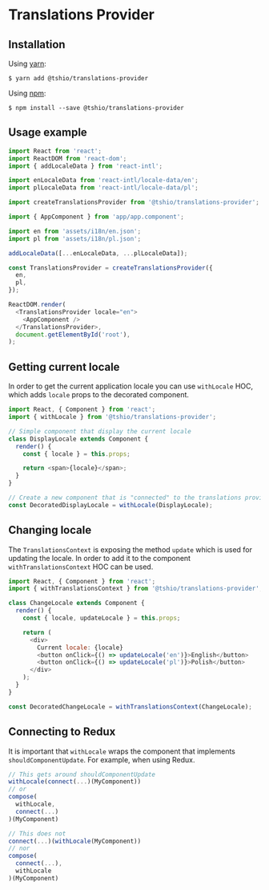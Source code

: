 # Translations Provider

## Installation

Using [yarn](https://yarnpkg.com/lang/en/):

    $ yarn add @tshio/translations-provider

Using [npm](https://www.npmjs.com/):

    $ npm install --save @tshio/translations-provider

## Usage example

```js
import React from 'react';
import ReactDOM from 'react-dom';
import { addLocaleData } from 'react-intl';

import enLocaleData from 'react-intl/locale-data/en';
import plLocaleData from 'react-intl/locale-data/pl';

import createTranslationsProvider from '@tshio/translations-provider';

import { AppComponent } from 'app/app.component';

import en from 'assets/i18n/en.json';
import pl from 'assets/i18n/pl.json';

addLocaleData([...enLocaleData, ...plLocaleData]);

const TranslationsProvider = createTranslationsProvider({
  en,
  pl,
});

ReactDOM.render(
  <TranslationsProvider locale="en">
    <AppComponent />
  </TranslationsProvider>,
  document.getElementById('root'),
);
```

## Getting current locale

In order to get the current application locale you can use `withLocale` HOC, which adds `locale` props to the
decorated component.

```js
import React, { Component } from 'react';
import { withLocale } from '@tshio/translations-provider';

// Simple component that display the current locale
class DisplayLocale extends Component {
  render() {
    const { locale } = this.props;

    return <span>{locale}</span>;
  }
}

// Create a new component that is "connected" to the translations provider
const DecoratedDisplayLocale = withLocale(DisplayLocale);
```

## Changing locale

The `TranslationsContext` is exposing the method `update` which is used for updating the locale. In order to add it to
the component `withTranslationsContext` HOC can be used.

```js
import React, { Component } from 'react';
import { withTranslationsContext } from '@tshio/translations-provider';

class ChangeLocale extends Component {
  render() {
    const { locale, updateLocale } = this.props;

    return (
      <div>
        Current locale: {locale}
        <button onClick={() => updateLocale('en')}>English</button>
        <button onClick={() => updateLocale('pl')}>Polish</button>
      </div>
    );
  }
}

const DecoratedChangeLocale = withTranslationsContext(ChangeLocale);
```

## Connecting to Redux

It is important that `withLocale` wraps the component that implements `shouldComponentUpdate`. For example, when using
Redux.

```js
// This gets around shouldComponentUpdate
withLocale(connect(...)(MyComponent))
// or
compose(
  withLocale,
  connect(...)
)(MyComponent)

// This does not
connect(...)(withLocale(MyComponent))
// nor
compose(
  connect(...),
  withLocale
)(MyComponent)
```
